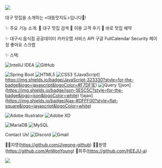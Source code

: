 <img src="https://capsule-render.vercel.app/api?type=wave&color=auto&height=300&section=header&text=Taste%20Map&fontSize=90" />


대구 맛집을 소개하는 <대동맛지도>입니다👋!

✨ 주요 기능 소개:
📍 대구 맛집 검색
📍 이용 고객 후기 
📍 바로 맛집 예약 

✨ 
대구시 음식점 공공데이터
카카오맵 서비스 API
구글 FullCalendar
Security
페이징
좋아요
스크랩

✨ 스택:

![IntelliJ IDEA](https://img.shields.io/badge/IntelliJIDEA-000000.svg?style=for-the-badge&logo=intellij-idea&logoColor=white)
![GitHub](https://img.shields.io/badge/github-%23121011.svg?style=for-the-badge&logo=github&logoColor=white)

![Spring Boot](https://img.shields.io/badge/Spring_Boot-F2F4F9?style=for-the-badge&logo=spring-boot)
![HTML5](https://img.shields.io/badge/html5-%23E34F26.svg?style=for-the-badge&logo=html5&logoColor=white)
![CSS3](https://img.shields.io/badge/css3-%231572B6.svg?style=for-the-badge&logo=css3&logoColor=white)
![JavaScript]	https://img.shields.io/badge/JavaScript-323330?style=for-the-badge&logo=javascript&logoColor=#F7DF1E)
![jQuery](https://img.shields.io/badge/jquery-%230769AD.svg?style=for-the-badge&logo=jquery&logoColor=white)
![json] (https://img.shields.io/badge/json-5E5C5C?style=for-the-badge&logo=json&logoColor=white)
![ajax] (https://img.shields.io/badge/Ajax-#DFFF00?style=flat-square&logo=javascript&logoColor=white)

![Adobe Illustrator](https://img.shields.io/badge/adobeillustrator-%23FF9A00.svg?style=for-the-badge&logo=adobeillustrator&logoColor=white)
![Adobe XD](https://img.shields.io/badge/Adobe%20XD-470137?style=for-the-badge&logo=Adobe%20XD&logoColor=#FF61F6)

![MariaDB](https://img.shields.io/badge/MariaDB-003545?style=for-the-badge&logo=mariadb&logoColor=white)
![MySQL](https://img.shields.io/badge/mysql-%2300f.svg?style=for-the-badge&logo=mysql&logoColor=white)

Contact Us!
![Discord](https://img.shields.io/badge/%3CServer%3E-%237289DA.svg?style=for-the-badge&logo=discord&logoColor=white)
![Gmail](https://img.shields.io/badge/Gmail-D14836?style=for-the-badge&logo=gmail&logoColor=white)

👱‍♀️지영(https://github.com/Jiyeong-github) 👩‍🦰원영(https://github.com/AnWonYoung) 👩희주(https://github.com/HEEJU-a)

<a href = "https://github.com/tastemap/tastemap/graphs/contributors">
<img src = "https://contrib.rocks/image?repo = tastemap/tastemap"/></a>


